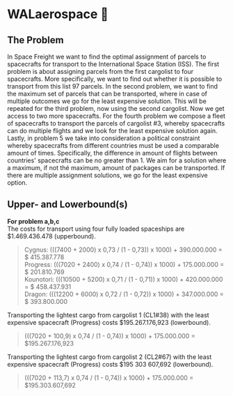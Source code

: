 # WALaerospace :rocket:

## The Problem
In Space Freight we want to find the optimal assignment of parcels to spacecrafts for transport to the International Space Station (ISS). The first problem is about assigning parcels from the first cargolist to four spacecrafts. More specifically, we want to find out whether it is possible to transport from this list 97 parcels. In the second problem, we want to find the maximum set of parcels that can be transported, where in case of multiple outcomes we go for the least expensive solution. This will be repeated for the third problem, now using the second cargolist. Now we get access to two more spacecrafts. For the fourth problem we compose a fleet of spacecrafts to transport the parcels of cargolist #3, whereby spacecrafts can do multiple flights and we look for the least expensive solution again. Lastly, in problem 5 we take into consideration a political constraint whereby spacecrafts from different countries must be used a comparable amount of times. Specifically, the difference in amount of flights between countries' spacecrafts can be no greater than 1. We aim for a solution where a maximum, if not thé maximum, amount of packages can be transported. If there are multiple assignment solutions, we go for the least expensive option.

## Upper- and Lowerbound(s)
**For problem a,b,c**\
The costs for transport using four fully loaded spaceships are $1.469.436.478 (upperbound).

> Cygnus: (((7400 + 2000) x 0,73 / (1 - 0,73)) x 1000) + 390.000.000 = $ 415.387.778\
> Progress: (((7020 + 2400) x 0,74 / (1 - 0,74)) x 1000) + 175.000.000 = $ 201.810.769\
> Kounotori: (((10500 + 5200) x 0,71 / (1 - 0,71)) x 1000) + 420.000.000 = $ 458.437.931\
> Dragon: (((12200 + 6000) x 0,72 / (1 - 0,72)) x 1000) + 347.000.000 = $ 393.800.000

Transporting the lightest cargo from cargolist 1 (CL1#38) with the least expensive spacecraft (Progress) costs $195.267.176,923 (lowerbound).

> (((7020 + 100,9) x 0,74 / (1 - 0,74)) x 1000) + 175.000.000 = $195.267.176,923

Transporting the lightest cargo from cargolist 2 (CL2#67) with the least expensive spacecraft (Progress) costs $195 303 607,692 (lowerbound).

> (((7020 + 113,7) x 0,74 / (1 - 0,74)) x 1000) + 175.000.000 = $195.303.607,692
